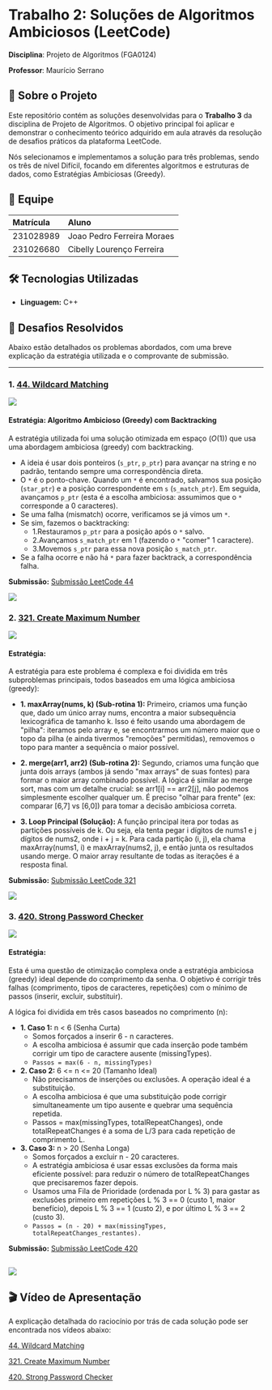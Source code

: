 # Trabalho 2: Soluções de Algoritmos Ambiciosos (LeetCode)

**Disciplina**: Projeto de Algoritmos (FGA0124) 

**Professor**: Maurício Serrano

## 📖 Sobre o Projeto

Este repositório contém as soluções desenvolvidas para o **Trabalho 3** da disciplina de Projeto de Algoritmos. O objetivo principal foi aplicar e demonstrar o conhecimento teórico adquirido em aula através da resolução de desafios práticos da plataforma LeetCode.

Nós selecionamos e implementamos a solução para três problemas, sendo os três de nível Difícil, focando em diferentes algoritmos e estruturas de dados, como Estratégias Ambiciosas (Greedy).

## 👥 Equipe

| Matrícula  | Aluno                               |
| :--------- | :---------------------------------- |
| 231028989  | Joao Pedro Ferreira Moraes          |
| 231026680  | Cibelly Lourenço Ferreira           |


## 🛠️ Tecnologias Utilizadas

- **Linguagem:** C++

## 🚀 Desafios Resolvidos

Abaixo estão detalhados os problemas abordados, com uma breve explicação da estratégia utilizada e o comprovante de submissão.

---
### 1. [44. Wildcard Matching](https://leetcode.com/problems/wildcard-matching/description/)
![](assets/44.png)


#### **Estratégia: Algoritmo Ambicioso (Greedy) com Backtracking** 
A estratégia utilizada foi uma solução otimizada em espaço ($O(1)$) que usa uma abordagem ambiciosa (greedy) com backtracking.

- A ideia é usar dois ponteiros (`s_ptr`, `p_ptr`) para avançar na string e no padrão, tentando sempre uma correspondência direta.
- O `*` é o ponto-chave. Quando um `*` é encontrado, salvamos sua posição (`star_ptr`) e a posição correspondente em `s` (`s_match_ptr`). Em seguida, avançamos `p_ptr` (esta é a escolha ambiciosa: assumimos que o `*` corresponde a 0 caracteres).
- Se uma falha (mismatch) ocorre, verificamos se já vimos um `*`.
- Se sim, fazemos o backtracking:
    - 1.Restauramos `p_ptr` para a posição após o `*` salvo.
    - 2.Avançamos `s_match_ptr` em 1 (fazendo o `*` "comer" 1 caractere).
    - 3.Movemos `s_ptr` para essa nova posição `s_match_ptr`.
- Se a falha ocorre e não há `*` para fazer backtrack, a correspondência falha.

**Submissão:**
[Submissão LeetCode 44](https://leetcode.com/problems/wildcard-matching/submissions/1807087294)

![](assets/44Submit.png)

### 2. [321. Create Maximum Number](https://leetcode.com/problems/create-maximum-number/description/)
![](assets/321.png)


#### **Estratégia:** 
A estratégia para este problema é complexa e foi dividida em três subproblemas principais, todos baseados em uma lógica ambiciosa (greedy):

- **1. maxArray(nums, k) (Sub-rotina 1):** Primeiro, criamos uma função que, dado um único array nums, encontra a maior subsequência lexicográfica de tamanho k. Isso é feito usando uma abordagem de "pilha": iteramos pelo array e, se encontrarmos um número maior que o topo da pilha (e ainda tivermos "remoções" permitidas), removemos o topo para manter a sequência o maior possível.

- **2. merge(arr1, arr2) (Sub-rotina 2):** Segundo, criamos uma função que junta dois arrays (ambos já sendo "max arrays" de suas fontes) para formar o maior array combinado possível. A lógica é similar ao merge sort, mas com um detalhe crucial: se arr1[i] == arr2[j], não podemos simplesmente escolher qualquer um. É preciso "olhar para frente" (ex: comparar [6,7] vs [6,0]) para tomar a decisão ambiciosa correta.

- **3. Loop Principal (Solução):** A função principal itera por todas as partições possíveis de k. Ou seja, ela tenta pegar i dígitos de nums1 e j dígitos de nums2, onde i + j = k. Para cada partição (i, j), ela chama maxArray(nums1, i) e maxArray(nums2, j), e então junta os resultados usando merge. O maior array resultante de todas as iterações é a resposta final.

**Submissão:**
[Submissão LeetCode 321](https://leetcode.com/problems/create-maximum-number/submissions/1807090880)

![](assets/321Submit.png)


### 3. [420. Strong Password Checker](https://leetcode.com/problems/strong-password-checker/description/)
![](assets/420.png)


#### **Estratégia:** 
Esta é uma questão de otimização complexa onde a estratégia ambiciosa (greedy) ideal depende do comprimento da senha. O objetivo é corrigir três falhas (comprimento, tipos de caracteres, repetições) com o mínimo de passos (inserir, excluir, substituir).

A lógica foi dividida em três casos baseados no comprimento (n):

- **1. Caso 1:** n < 6 (Senha Curta)
    - Somos forçados a inserir 6 - n caracteres.
    - A escolha ambiciosa é assumir que cada inserção pode também corrigir um tipo de caractere ausente (missingTypes).
    - `Passos = max(6 - n, missingTypes)`
- **2. Caso 2:** 6 <= n <= 20 (Tamanho Ideal)
    - Não precisamos de inserções ou exclusões. A operação ideal é a substituição.
    - A escolha ambiciosa é que uma substituição pode corrigir simultaneamente um tipo ausente e quebrar uma sequência repetida.
    - Passos = max(missingTypes, totalRepeatChanges), onde totalRepeatChanges é a soma de L/3 para cada repetição de comprimento L.
- **3. Caso 3:** n > 20 (Senha Longa)
    - Somos forçados a excluir n - 20 caracteres.
    - A estratégia ambiciosa é usar essas exclusões da forma mais eficiente possível: para reduzir o número de totalRepeatChanges que precisaremos fazer depois.
    - Usamos uma Fila de Prioridade (ordenada por L % 3) para gastar as exclusões primeiro em repetições L % 3 == 0 (custo 1, maior benefício), depois L % 3 == 1 (custo 2), e por último L % 3 == 2 (custo 3).
    - `Passos = (n - 20) + max(missingTypes, totalRepeatChanges_restantes).`

**Submissão:**
[Submissão LeetCode 420](https://leetcode.com/problems/strong-password-checker/submissions/1807092210)

![](assets/420Submit.png)
---

## 🎬 Vídeo de Apresentação

A explicação detalhada do raciocínio por trás de cada solução pode ser encontrada nos vídeos abaixo:

[44. Wildcard Matching](https://youtu.be/zT4kL60FEXw)

[321. Create Maximum Number](https://youtu.be/HjgxDimoj1s)

[420. Strong Password Checker](https://youtu.be/Wm5z0S9GEy8)




